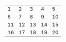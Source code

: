 <table>
  <tr><td>1</td><td>2</td><td>3</td><td>4</td><td>5</td></tr>
  <tr><td>6</td><td>7</td><td>8</td><td>9</td><td>10</td></tr>
  <tr><td>11</td><td>12</td><td>13</td><td>14</td><td>15</td></tr>
  <tr><td>16</td><td>17</td><td>18</td><td>19</td><td>20</td></tr>
</table>
